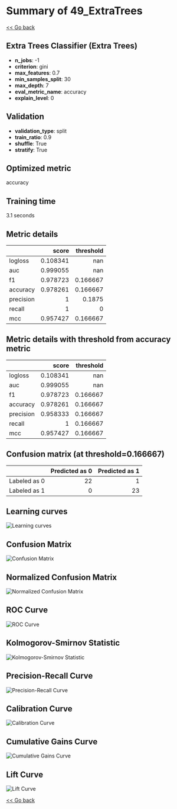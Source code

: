# Summary of 49_ExtraTrees

[<< Go back](../README.md)


## Extra Trees Classifier (Extra Trees)
- **n_jobs**: -1
- **criterion**: gini
- **max_features**: 0.7
- **min_samples_split**: 30
- **max_depth**: 7
- **eval_metric_name**: accuracy
- **explain_level**: 0

## Validation
 - **validation_type**: split
 - **train_ratio**: 0.9
 - **shuffle**: True
 - **stratify**: True

## Optimized metric
accuracy

## Training time

3.1 seconds

## Metric details
|           |    score |   threshold |
|:----------|---------:|------------:|
| logloss   | 0.108341 |  nan        |
| auc       | 0.999055 |  nan        |
| f1        | 0.978723 |    0.166667 |
| accuracy  | 0.978261 |    0.166667 |
| precision | 1        |    0.1875   |
| recall    | 1        |    0        |
| mcc       | 0.957427 |    0.166667 |


## Metric details with threshold from accuracy metric
|           |    score |   threshold |
|:----------|---------:|------------:|
| logloss   | 0.108341 |  nan        |
| auc       | 0.999055 |  nan        |
| f1        | 0.978723 |    0.166667 |
| accuracy  | 0.978261 |    0.166667 |
| precision | 0.958333 |    0.166667 |
| recall    | 1        |    0.166667 |
| mcc       | 0.957427 |    0.166667 |


## Confusion matrix (at threshold=0.166667)
|              |   Predicted as 0 |   Predicted as 1 |
|:-------------|-----------------:|-----------------:|
| Labeled as 0 |               22 |                1 |
| Labeled as 1 |                0 |               23 |

## Learning curves
![Learning curves](learning_curves.png)
## Confusion Matrix

![Confusion Matrix](confusion_matrix.png)


## Normalized Confusion Matrix

![Normalized Confusion Matrix](confusion_matrix_normalized.png)


## ROC Curve

![ROC Curve](roc_curve.png)


## Kolmogorov-Smirnov Statistic

![Kolmogorov-Smirnov Statistic](ks_statistic.png)


## Precision-Recall Curve

![Precision-Recall Curve](precision_recall_curve.png)


## Calibration Curve

![Calibration Curve](calibration_curve_curve.png)


## Cumulative Gains Curve

![Cumulative Gains Curve](cumulative_gains_curve.png)


## Lift Curve

![Lift Curve](lift_curve.png)



[<< Go back](../README.md)
